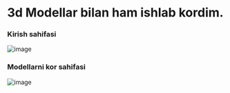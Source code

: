 # 3d Modellar bilan ham ishlab kordim.

### Kirish sahifasi
![image](https://user-images.githubusercontent.com/95922380/175532403-d0fb46fe-94ca-4a39-a226-962bd298fd66.png)


### Modellarni kor sahifasi
![image](https://user-images.githubusercontent.com/95922380/175532768-7230d5d0-d264-4a91-adc3-5d52624d8346.png)
